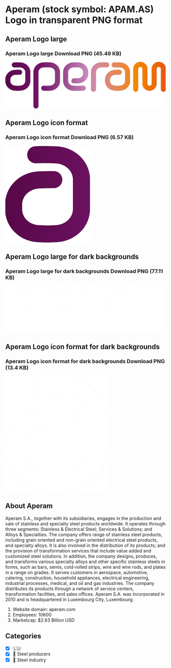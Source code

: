 # Aperam (stock symbol: APAM.AS) Logo in transparent PNG format

## Aperam Logo large

### Aperam Logo large Download PNG (45.49 KB)

![Aperam Logo large Download PNG (45.49 KB)](/img/orig/APAM.AS_BIG-2339fe53.png)

## Aperam Logo icon format

### Aperam Logo icon format Download PNG (6.57 KB)

![Aperam Logo icon format Download PNG (6.57 KB)](/img/orig/APAM.AS-d1d47786.png)

## Aperam Logo large for dark backgrounds

### Aperam Logo large for dark backgrounds Download PNG (77.11 KB)

![Aperam Logo large for dark backgrounds Download PNG (77.11 KB)](/img/orig/APAM.AS_BIG.D-fb6b04c3.png)

## Aperam Logo icon format for dark backgrounds

### Aperam Logo icon format for dark backgrounds Download PNG (13.4 KB)

![Aperam Logo icon format for dark backgrounds Download PNG (13.4 KB)](/img/orig/APAM.AS.D-d4486d4f.png)

## About Aperam

Aperam S.A., together with its subsidiaries, engages in the production and sale of stainless and specialty steel products worldwide. It operates through three segments: Stainless & Electrical Steel; Services & Solutions; and Alloys & Specialties. The company offers range of stainless steel products, including grain oriented and non-grain oriented electrical steel products, and specialty alloys. It is also involved in the distribution of its products; and the provision of transformation services that include value added and customized steel solutions. In addition, the company designs, produces, and transforms various specialty alloys and other specific stainless steels in forms, such as bars, semis, cold-rolled strips, wire and wire rods, and plates in a range on grades. It serves customers in aerospace, automotive, catering, construction, household appliances, electrical engineering, industrial processes, medical, and oil and gas industries. The company distributes its products through a network of service centers, transformation facilities, and sales offices. Aperam S.A. was incorporated in 2010 and is headquartered in Luxembourg City, Luxembourg.

1. Website domain: aperam.com
2. Employees: 10600
3. Marketcap: $2.63 Billion USD


## Categories
- [x] 🇱🇺
- [x] 🔩 Steel producers
- [x] 🔩 Steel industry
